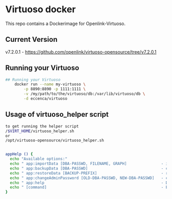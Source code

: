 # Virtuoso docker
This repo contains a Dockerimage for Openlink-Virtuoso.

## Current Version 

v7.2.0.1 - https://github.com/openlink/virtuoso-opensource/tree/v7.2.0.1

## Running your Virtuoso

```bash
## Running your Virtuoso
    docker run --name my-virtuoso \
        -p 8890:8890 -p 1111:1111 \
        -v /my/path/to/the/virtuoso/db:/var/lib/virtuoso/db \
        -d eccenca/virtuoso
```

## Usage of virtuoso_helper script

```bash
to get running the helper script 
/$VIRT_HOME/virtuoso_helper.sh
or 
/opt/virtuoso-opensource/virtuoso_helper.sh


appHelp () {
  echo "Available options:"
  echo " app:importData [DBA-PASSWD, FILENAME, GRAPH]               - import given FILENAME to requested GRAPH "
  echo " app:backupData [DBA-PASSWD]                                - create a backup with todays timestamp in $VIRT_DB/backup"
  echo " app:restoreData [BACKUP-PREFIX]                            - restore a backup with given backup-prefix (e.g. virt_backup_yymmdd-hhmm#)"
  echo " app:changeAdminPassword [OLD-DBA-PASSWD, NEW-DBA-PASSWD]   - change the admin password"
  echo " app:help                                                   - Displays the help"
  echo " [command]                                                  - Execute the specified linux command eg. bash."
}
```